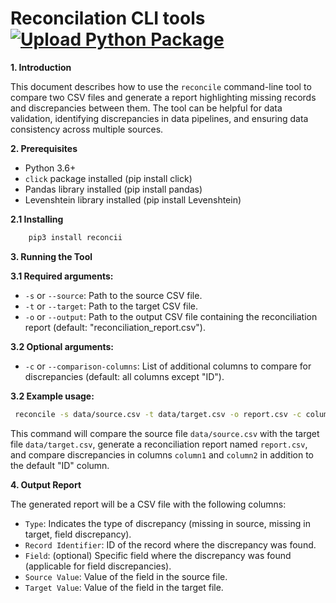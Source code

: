 # Reconcilation CLI  tools [![Upload Python Package](https://github.com/hamzzy/reconcile/actions/workflows/python-publish.yml/badge.svg)](https://github.com/hamzzy/reconcile/actions/workflows/python-publish.yml)
**1. Introduction**

This document describes how to use the `reconcile` command-line tool to compare two CSV files and generate a report highlighting missing records and discrepancies between them. The tool can be helpful for data validation, identifying discrepancies in data pipelines, and ensuring data consistency across multiple sources.

**2. Prerequisites**

* Python 3.6+
* `click` package installed (pip install click)
* Pandas library installed (pip install pandas)
* Levenshtein library installed (pip install Levenshtein)

**2.1 Installing**
```bash
    pip3 install reconcii
```
**3. Running the Tool**

**3.1 Required arguments:**

* `-s` or `--source`: Path to the source CSV file.
* `-t` or `--target`: Path to the target CSV file.
* `-o` or `--output`: Path to the output CSV file containing the reconciliation report (default: "reconciliation_report.csv").

**3.2 Optional arguments:**

* `-c` or `--comparison-columns`: List of additional columns to compare for discrepancies (default: all columns except "ID").

**3.2 Example usage:**

``` bash
 reconcile -s data/source.csv -t data/target.csv -o report.csv -c column1,column2
```



This command will compare the source file `data/source.csv` with the target file `data/target.csv`, generate a reconciliation report named `report.csv`, and compare discrepancies in columns `column1` and `column2` in addition to the default "ID" column.

**4. Output Report**

The generated report will be a CSV file with the following columns:

* `Type`: Indicates the type of discrepancy (missing in source, missing in target, field discrepancy).
* `Record Identifier`: ID of the record where the discrepancy was found.
* `Field`: (optional) Specific field where the discrepancy was found (applicable for field discrepancies).
* `Source Value`: Value of the field in the source file.
* `Target Value`: Value of the field in the target file.
